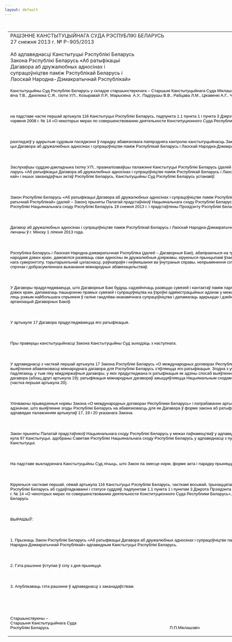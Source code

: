 ```yaml
---
layout: default
---
```


<div style="margin: 0px auto; width: 1000px;">

<div id="flag">

 

</div>

<div id="fixedWidth">

<div id="body">

<div id="columnSpanned">

<div id="content" style="margin: 10px">

<table>
<colgroup>
<col style="width: 100%" />
</colgroup>
<tbody>
<tr class="odd">
<td><div data-align="center" style="text-transform: uppercase;">
Рашэнне Канстытуцыйнага Суда Рэспублікі Беларусь
</div>
<div data-align="center">
27 снежня 2013 г. № Р-905/2013
</div>
<div data-align="left" style="width: 400px; margin-top: 20px; margin-bottom: 20px;">
Аб адпаведнасці Канстытуцыі Рэспублікі Беларусь Закона Рэспублікі Беларусь «Аб ратыфікацыі Дагавора аб дружалюбных адносінах і супрацоўніцтве паміж Рэспублікай Беларусь і Лаоскай Народна-Дэмакратычнай Рэспублікай»
</div>
<p><span style="font-family: Arial; color: black; font-size: 10pt; mso-ansi-language: BE" lang="BE">Канстытуцыйны Суд Рэспублікі Беларусь у складзе старшынствуючага – Старшыні Канстытуцыйнага Суда Міклашэвіча П.П., суддзяў Бойка Т.С., Варановіча Т.В., Данілюка С.Я., Ізоткі У.П., Козыравай Л.Р., Марыскіна  А.У., Падгрушы В.В., Рабцава Л.М., Цікавенкі А.Г., Чыгрынава С.П.</span></p>
<p><span style="font-family: Arial; color: black; font-size: 10pt; mso-ansi-language: BE" lang="BE"></span></p>
<p> </p>
<p><span style="font-family: Arial; color: black; font-size: 10pt; mso-ansi-language: BE" lang="BE">на падставе часткі першай артыкула 116 Канстытуцыі Рэспублікі Беларусь, падпункта 1.1 пункта 1 і пункта 3 Дэкрэта Прэзідэнта Рэспублікі Беларусь ад 26 чэрвеня 2008 г. № 14 «О некоторых мерах по совершенствованию деятельности Конституционного Суда Республики Беларусь»</span></p>
<p><span style="font-family: Arial; color: black; font-size: 10pt; mso-ansi-language: BE" lang="BE"></span></p>
<p> </p>
<p><span style="font-family: Arial; color: black; font-size: 10pt; mso-ansi-language: BE" lang="BE">разгледзеў у адкрытым судовым пасяджэнні ў парадку абавязковага папярэдняга кантролю канстытуцыйнасць Закона Рэспублікі Беларусь «Аб</span><span style="font-family: Arial; color: black; font-size: 10pt"> </span><span style="font-family: Arial; color: black; font-size: 10pt; mso-ansi-language: BE" lang="BE">ратыфікацыі Дагавора аб дружалюбных адносінах і супрацоўніцтве паміж Рэспублікай Беларусь і Лаоскай Народна-Дэмакратычнай Рэспублікай».</span></p>
<p><span style="font-family: Arial; color: black; font-size: 10pt; mso-ansi-language: BE" lang="BE"></span></p>
<p> </p>
<p><span style="font-family: Arial; color: black; font-size: 10pt; mso-ansi-language: BE" lang="BE">Заслухаўшы суддзю-дакладчыка Ізотку У.П., прааналізаваўшы палажэнні Канстытуцыі Рэспублікі Беларусь (далей – Канстытуцыя), Закона Рэспублікі Беларусь «Аб ратыфікацыі Дагавора аб дружалюбных адносінах і супрацоўніцтве паміж Рэспублікай Беларусь і Лаоскай Народна-Дэмакратычнай Рэспублікай» і іншых заканадаўчых актаў Рэспублікі Беларусь, Канстытуцыйны Суд Рэспублікі Беларусь устанавіў:</span></p>
<p><span style="font-family: Arial; color: black; font-size: 10pt; mso-ansi-language: BE" lang="BE"></span></p>
<p> </p>
<p><span style="font-family: Arial; color: black; font-size: 10pt; mso-ansi-language: BE" lang="BE">Закон Рэспублікі Беларусь «Аб ратыфікацыі Дагавора аб дружалюбных адносінах і супрацоўніцтве паміж Рэспублікай Беларусь і Лаоскай Народна-Дэмакратычнай Рэспублікай» (далей – Закон) прыняты Палатай прадстаўнікоў Нацыянальнага сходу Рэспублікі Беларусь 5 снежня 2013 г., адобраны Саветам Рэспублікі Нацыянальнага сходу Рэспублікі Беларусь 19 снежня 2013 г. і прадстаўлены Прэзідэнту Рэспублікі Беларусь на подпіс. </span></p>
<p><span style="font-family: Arial; color: black; font-size: 10pt; mso-ansi-language: BE" lang="BE"></span></p>
<p> </p>
<p><span style="font-family: Arial; color: black; font-size: 10pt; mso-ansi-language: BE" lang="BE">Дагавор аб дружалюбных адносінах і супрацоўніцтве паміж Рэспублікай Беларусь і Лаоскай Народна-Дэмакратычнай Рэспублікай (далей – Дагавор) заключаны ў г. Мінску 1 ліпеня 2013 года.</span></p>
<p><span style="font-family: Arial; color: black; font-size: 10pt; mso-ansi-language: BE" lang="BE"></span></p>
<p> </p>
<p><span style="font-family: Arial; color: black; font-size: 10pt; mso-ansi-language: BE" lang="BE">Рэспубліка Беларусь і Лаоская Народна-дэмакратычная Рэспубліка (далей – Дагаворныя Бакі), абапіраючыся на традыцыі дружалюбных адносін паміж народамі дзвюх краін, дамовіліся развіваць свае адносіны як дружалюбныя дзяржавы, кіруючыся прынцыпамі ўзаемнай павагі, незалежнасці, дзяржаўнага суверэнітэту, тэрытарыяльнай цэласнасці, раўнапраўя і неўмяшання ва ўнутраныя справы, непрымянення сілы і пагрозы сілай, мірнага ўрэгулявання спрэчак і добрасумленнага выканання міжнародных абавязацельстваў. </span></p>
<p><span style="font-family: Arial; color: black; font-size: 10pt; mso-ansi-language: BE" lang="BE"></span></p>
<p> </p>
<p><span style="font-family: Arial; color: black; font-size: 10pt; mso-ansi-language: BE" lang="BE">У Дагаворы прадугледжваецца, што Дагаворныя Бакі будуць садзейнічаць развіццю сувязей і кантактаў паміж парламентамі і іншымі органамі ўлады дзвюх краін, дапамагаць пашырэнню прамых сувязей і супрацоўніцтва на ўзроўні адміністрацыйных адзінак у межах іх кампетэнцыі, узаемна прадастаўляць рэжым найбольшага спрыяння ў галіне гандлёва-эканамічнага супрацоўніцтва і дапамагаць адкрыццю і дзейнасці прадстаўніцтваў знешнегандлёвых арганізацый Дагаворных Бакоў.</span></p>
<p><span style="font-family: Arial; color: black; font-size: 10pt; mso-ansi-language: BE" lang="BE"></span></p>
<p> </p>
<p><span style="font-family: Arial; color: black; font-size: 10pt">У артыкуле 17 Дагавора прадугледжваецца яго ратыфікацыя.</span></p>
<p><span style="font-family: Arial; color: black; font-size: 10pt"></span></p>
<p> </p>
<p><span style="font-family: Arial; color: black; font-size: 10pt">Пры праверцы канстытуцыйнасці Закона Канстытуцыйны Суд зыходзіць з наступнага.</span></p>
<p><span style="font-family: Arial; color: black; font-size: 10pt"></span></p>
<p> </p>
<p><span style="font-family: Arial; color: black; font-size: 10pt">У адпаведнасці з часткай першай артыкула 17 Закона Рэспублікі Беларусь </span><span style="font-family: Arial; color: black; font-size: 10pt; mso-ansi-language: BE" lang="BE">«О международных договорах Республики Беларусь»</span><span style="font-family: Arial; color: black; font-size: 10pt"> адным са спосабаў выяўлення абавязковасці міжнароднага дагавора для Рэспублікі Беларусь з’яўляецца яго ратыфікацыя. Згодна </span><span style="font-family: Arial; color: black; font-size: 10pt; mso-ansi-language: BE" lang="BE">з указаным</span><span style="font-family: Arial; color: black; font-size: 10pt"> Закон</span><span style="font-family: Arial; color: black; font-size: 10pt; mso-ansi-language: BE" lang="BE">ам</span><span style="font-family: Arial; color: black; font-size: 10pt"> ратыфікацыі падлягаюць у тым ліку міждзяржаўныя дагаворы, у якіх прадугледжана іх ратыфікацыя як адзіны спосаб выяўлення згоды на абавязковасць міжнароднага дагавора (абзац другі артыкула 19); ратыфікацыя міжнародных дагавораў ажыццяўляецца Нацыянальным сходам Рэспублікі Беларусь у форме закона (частка першая артыкула 20).</span></p>
<p><span style="font-family: Arial; color: black; font-size: 10pt"></span></p>
<p> </p>
<p><span style="font-family: Arial; color: black; font-size: 10pt">Улічваючы прыведзеныя нормы Закона </span><span style="font-family: Arial; color: black; font-size: 10pt; mso-ansi-language: BE" lang="BE">«О международных договорах Республики Беларусь»</span><span style="font-family: Arial; color: black; font-size: 10pt"> і патрабаванне артыкула 17 Дагавора, Канстытуцыйны Суд адзначае, што выяўленне згоды Рэспублікі Беларусь на абавязковасць для яе Дагавора ў форме закона аб ратыфікацыі з’яўляецца абгрунтаваным і адпавядае палажэнням артыкулаў 17, 19 і 20 </span><span style="font-family: Arial; color: black; font-size: 10pt; mso-ansi-language: BE" lang="BE">указа</span><span style="font-family: Arial; color: black; font-size: 10pt">нага Закона.</span></p>
<p><span style="font-family: Arial; color: black; font-size: 10pt"></span></p>
<p> </p>
<p><span style="font-family: Arial; color: black; font-size: 10pt; mso-ansi-language: BE" lang="BE">Закон прыняты Палатай прадстаўнікоў Нацыянальнага сходу Рэспублікі Беларусь у межах паўнамоцтваў у адпаведнасці з пунктам 2 часткі першай артыкула 97 Канстытуцыі, адобраны Саветам Рэспублікі Нацыянальнага сходу Рэспублікі Беларусь у адпаведнасці з пунктам 1 часткі першай артыкула 98 Канстытуцыі.</span></p>
<p><span style="font-family: Arial; color: black; font-size: 10pt; mso-ansi-language: BE" lang="BE"></span></p>
<p> </p>
<p><span style="font-family: Arial; color: black; font-size: 10pt; mso-ansi-language: BE" lang="BE">На падставе выкладзенага Канстытуцыйны Суд лічыць, што Закон па змесце норм, форме акта і парадку прыняцця адпавядае Канстытуцыі.</span></p>
<p><span style="font-family: Arial; color: black; font-size: 10pt; mso-ansi-language: BE" lang="BE"></span></p>
<p> </p>
<p><span style="font-family: Arial; color: black; font-size: 10pt; mso-ansi-language: BE" lang="BE">Кіруючыся часткамі першай, сёмай артыкула 116 Канстытуцыі Рэспублікі Беларусь, часткамі восьмай, трынаццатай, чатырнаццатай артыкула 24 Кодэкса Рэспублікі Беларусь аб судаўладкаванні і статусе суддзяў, падпунктам 1.1 пункта 1 і пунктам 3 Дэкрэта Прэзідэнта Рэспублікі Беларусь ад 26 чэрвеня 2008 г. № 14 «О некоторых мерах по совершенствованию деятельности Конституционного Суда Республики Беларусь», Канстытуцыйны Суд Рэспублікі Беларусь</span></p>
<p><span style="font-family: Arial; color: black; font-size: 10pt; mso-ansi-language: BE" lang="BE"></span></p>
<p> </p>
<p><span style="font-family: Arial; color: black; font-size: 10pt">ВЫРАШЫЎ:</span></p>
<p><span style="font-family: Arial; color: black; font-size: 10pt"></span></p>
<p> </p>
<p><span style="font-family: Arial; color: black; font-size: 10pt">1. Прызнаць Закон Рэспублікі Беларусь «Аб ратыфікацыі Дагавора аб дружалюбных адносінах і супрацоўніцтве паміж Рэспублікай Беларусь і Лаоскай Народна-Дэмакратычнай Рэспублікай» адпав</span><span style="font-family: Arial; color: black; font-size: 10pt; mso-ansi-language: BE" lang="BE">е</span><span style="font-family: Arial; color: black; font-size: 10pt">дным Канстытуцыі Рэспублікі Беларусь.</span></p>
<p><span style="font-family: Arial; color: black; font-size: 10pt"></span></p>
<p> </p>
<p><span style="font-family: Arial; color: black; font-size: 10pt; mso-ansi-language: BE" lang="BE">2. Гэта рашэнне ўступае ў сілу з дня прыняцця.</span></p>
<p><span style="font-family: Arial; color: black; font-size: 10pt; mso-ansi-language: BE" lang="BE"></span></p>
<p> </p>
<p><span style="font-family: Arial; color: black; font-size: 10pt; mso-ansi-language: BE" lang="BE">3. Апублікаваць гэта рашэнне ў адпаведнасці з заканадаўствам.</span></p>
<p><span style="font-family: Arial; color: black; font-size: 10pt; mso-ansi-language: BE" lang="BE"></span></p>
<p> </p>
<p><span style="font-family: Arial; color: black; font-size: 10pt; mso-ansi-language: BE" lang="BE"></span></p>
<p> </p>
<p><span style="font-family: Arial; color: black; font-size: 10pt; mso-ansi-language: BE" lang="BE">Старшынствуючы –<br />
Старшыня Канстытуцыйнага Суда<br />
Рэспублікі Беларусь<span style="mso-tab-count: 3">                            </span><span style="mso-tab-count: 1">            </span><span style="mso-tab-count: 1">            </span><span style="mso-tab-count: 4">                                               </span><span style="mso-spacerun: yes">      </span>П.П.Міклашэвіч</span></p></td>
</tr>
</tbody>
</table>

</div>

<div class="terminator">

 

</div>

</div>

</div>

</div>

</div>
